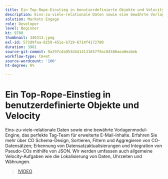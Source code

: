```yaml
---
title: Ein Top-Rope-Einstieg in benutzerdefinierte Objekte und Velocity
description: Eins-zu-viele-relationale Daten sowie eine bewährte Vorlagenmodul - das perfekte Tag-Team für erweiterte E-Mail-Inhalte. Erfahren Sie mehr über die Konzeption von CO-Schemas - Sortieren, Filtern und Aggregieren von CO-Datensätzen, Erkennen von Datensatzaktualisierungen und Integrieren von Pseudo-COs mithilfe von JSON.
solution: Marketo Engage
role: Developer
level: Beginner
kt: 9708
thumbnail: 340313.jpeg
exl-id: 573d9faa-8259-451a-b729-6714f4172780
duration: 3981
source-git-commit: 9a297cda953d4414131657f9ac84580aea0eabeb
workflow-type: tm+mt
source-wordcount: '100'
ht-degree: 0%

---
```


# Ein Top-Rope-Einstieg in benutzerdefinierte Objekte und Velocity

Eins-zu-viele-relationale Daten sowie eine bewährte Vorlagenmodul-Engine, das perfekte Tag-Team für erweiterte E-Mail-Inhalte. Erfahren Sie mehr über CO
Schema-Design, Sortieren, Filtern und Aggregieren von CO-Datensätzen; Erkennung von Datensatzaktualisierungen und Integration von Pseudo-COs mithilfe von JSON. Wir werden
umfassen auch allgemeine Velocity-Aufgaben wie die Lokalisierung von Daten, Uhrzeiten und Währungen.

>[!VIDEO](https://video.tv.adobe.com/v/340313/?quality=12&learn=on)
